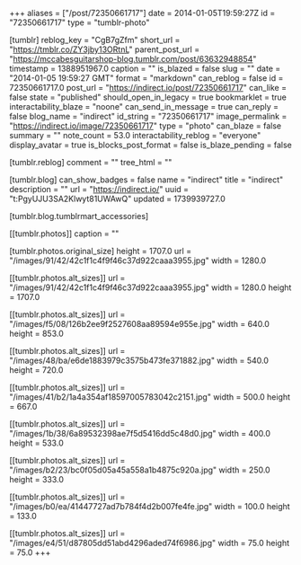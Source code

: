 +++
aliases = ["/post/72350661717"]
date = 2014-01-05T19:59:27Z
id = "72350661717"
type = "tumblr-photo"

[tumblr]
reblog_key = "CgB7gZfm"
short_url = "https://tmblr.co/ZY3jby13ORtnL"
parent_post_url = "https://mccabesguitarshop-blog.tumblr.com/post/63632948854"
timestamp = 1388951967.0
caption = ""
is_blazed = false
slug = ""
date = "2014-01-05 19:59:27 GMT"
format = "markdown"
can_reblog = false
id = 72350661717.0
post_url = "https://indirect.io/post/72350661717"
can_like = false
state = "published"
should_open_in_legacy = true
bookmarklet = true
interactability_blaze = "noone"
can_send_in_message = true
can_reply = false
blog_name = "indirect"
id_string = "72350661717"
image_permalink = "https://indirect.io/image/72350661717"
type = "photo"
can_blaze = false
summary = ""
note_count = 53.0
interactability_reblog = "everyone"
display_avatar = true
is_blocks_post_format = false
is_blaze_pending = false

[tumblr.reblog]
comment = ""
tree_html = ""

[tumblr.blog]
can_show_badges = false
name = "indirect"
title = "indirect"
description = ""
url = "https://indirect.io/"
uuid = "t:PgyUJU3SA2Klwyt81UWAwQ"
updated = 1739939727.0

[tumblr.blog.tumblrmart_accessories]

[[tumblr.photos]]
caption = ""

[tumblr.photos.original_size]
height = 1707.0
url = "/images/91/42/42c1f1c4f9f46c37d922caaa3955.jpg"
width = 1280.0

[[tumblr.photos.alt_sizes]]
url = "/images/91/42/42c1f1c4f9f46c37d922caaa3955.jpg"
width = 1280.0
height = 1707.0

[[tumblr.photos.alt_sizes]]
url = "/images/f5/08/126b2ee9f2527608aa89594e955e.jpg"
width = 640.0
height = 853.0

[[tumblr.photos.alt_sizes]]
url = "/images/48/ba/e6de1883979c3575b473fe371882.jpg"
width = 540.0
height = 720.0

[[tumblr.photos.alt_sizes]]
url = "/images/41/b2/1a4a354af18597005783042c2151.jpg"
width = 500.0
height = 667.0

[[tumblr.photos.alt_sizes]]
url = "/images/1b/38/6a89532398ae7f5d5416dd5c48d0.jpg"
width = 400.0
height = 533.0

[[tumblr.photos.alt_sizes]]
url = "/images/b2/23/bc0f05d05a45a558a1b4875c920a.jpg"
width = 250.0
height = 333.0

[[tumblr.photos.alt_sizes]]
url = "/images/b0/ea/41447727ad7b784f4d2b007fe4fe.jpg"
width = 100.0
height = 133.0

[[tumblr.photos.alt_sizes]]
url = "/images/e4/51/d87805dd51abd4296aded74f6986.jpg"
width = 75.0
height = 75.0
+++
